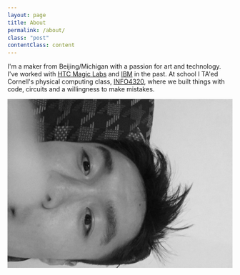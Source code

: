 ```yaml
---
layout: page
title: About
permalink: /about/
class: "post"
contentClass: content
---
```


I'm a maker from Beijing/Michigan with a passion for art and technology. I've worked with [HTC Magic Labs](http://gizmodo.com/5053464/htcs-magic-labs/) and
[IBM](http://www.ibm.com/design/) in the past. At school I TA'ed Cornell's physical computing class, [INFO4320](http://www.cornell.edu/video/rapid-prototyping-students-demo-inventions-sciencenter), where we built things with code, circuits and a willingness to make mistakes.

<img src="/img/me.jpeg" class="me">
